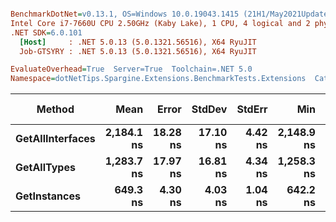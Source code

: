 ``` ini

BenchmarkDotNet=v0.13.1, OS=Windows 10.0.19043.1415 (21H1/May2021Update)
Intel Core i7-7660U CPU 2.50GHz (Kaby Lake), 1 CPU, 4 logical and 2 physical cores
.NET SDK=6.0.101
  [Host]     : .NET 5.0.13 (5.0.1321.56516), X64 RyuJIT
  Job-GTSYRY : .NET 5.0.13 (5.0.1321.56516), X64 RyuJIT

EvaluateOverhead=True  Server=True  Toolchain=.NET 5.0  
Namespace=dotNetTips.Spargine.Extensions.BenchmarkTests.Extensions  Categories=Reflection  

```
|           Method |       Mean |    Error |   StdDev |  StdErr |        Min |         Q1 |     Median |         Q3 |        Max |        Op/s | CI99.9% Margin | Iterations | Kurtosis | MValue | Skewness | Rank | LogicalGroup | Baseline | Code Size |  Gen 0 | Allocated |
|----------------- |-----------:|---------:|---------:|--------:|-----------:|-----------:|-----------:|-----------:|-----------:|------------:|---------------:|-----------:|---------:|-------:|---------:|-----:|------------- |--------- |----------:|-------:|----------:|
| **GetAllInterfaces** | **2,184.1 ns** | **18.28 ns** | **17.10 ns** | **4.42 ns** | **2,148.9 ns** | **2,173.8 ns** | **2,183.8 ns** | **2,193.9 ns** | **2,215.1 ns** |   **457,861.8** |      **18.283 ns** |      **15.00** |    **2.548** |  **2.000** |   **0.0485** |    **3** |            ***** |       **No** |     **222 B** | **0.0648** |     **600 B** |
|      **GetAllTypes** | **1,283.7 ns** | **17.97 ns** | **16.81 ns** | **4.34 ns** | **1,258.3 ns** | **1,272.4 ns** | **1,279.9 ns** | **1,294.8 ns** | **1,314.8 ns** |   **778,977.0** |      **17.973 ns** |      **15.00** |    **1.971** |  **2.000** |   **0.4299** |    **2** |            ***** |       **No** |     **223 B** | **0.0305** |     **280 B** |
|     **GetInstances** |   **649.3 ns** |  **4.30 ns** |  **4.03 ns** | **1.04 ns** |   **642.2 ns** |   **646.4 ns** |   **650.0 ns** |   **651.6 ns** |   **658.0 ns** | **1,540,163.2** |       **4.303 ns** |      **15.00** |    **2.494** |  **2.000** |   **0.1535** |    **1** |            ***** |       **No** |     **199 B** | **0.0057** |      **56 B** |
